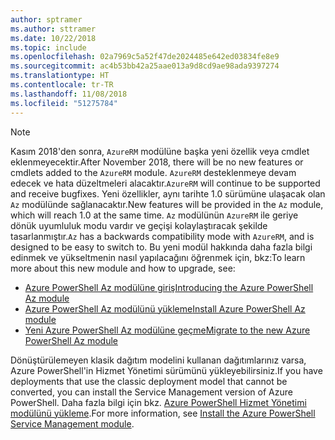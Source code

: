 ```yaml
---
author: sptramer
ms.author: sttramer
ms.date: 10/22/2018
ms.topic: include
ms.openlocfilehash: 02a7969c5a52f47de2024485e642ed03834fe8e9
ms.sourcegitcommit: ac4b53bb42a25aae013a9d8cd9ae98ada9397274
ms.translationtype: HT
ms.contentlocale: tr-TR
ms.lasthandoff: 11/08/2018
ms.locfileid: "51275784"
---
```

> [!NOTE]
> 
> <span data-ttu-id="6ae9f-101">Kasım 2018'den sonra, `AzureRM` modülüne başka yeni özellik veya cmdlet eklenmeyecektir.</span><span class="sxs-lookup"><span data-stu-id="6ae9f-101">After November 2018, there will be no new features or cmdlets added to the `AzureRM` module.</span></span> <span data-ttu-id="6ae9f-102">`AzureRM` desteklenmeye devam edecek ve hata düzeltmeleri alacaktır.</span><span class="sxs-lookup"><span data-stu-id="6ae9f-102">`AzureRM` will continue to be supported and receive bugfixes.</span></span> <span data-ttu-id="6ae9f-103">Yeni özellikler, aynı tarihte 1.0 sürümüne ulaşacak olan `Az` modülünde sağlanacaktır.</span><span class="sxs-lookup"><span data-stu-id="6ae9f-103">New features will be provided in the `Az` module, which will reach 1.0 at the same time.</span></span> <span data-ttu-id="6ae9f-104">`Az` modülünün `AzureRM` ile geriye dönük uyumluluk modu vardır ve geçişi kolaylaştıracak şekilde tasarlanmıştır.</span><span class="sxs-lookup"><span data-stu-id="6ae9f-104">`Az` has a backwards compatibility mode with `AzureRM`, and is designed to be easy to switch to.</span></span> <span data-ttu-id="6ae9f-105">Bu yeni modül hakkında daha fazla bilgi edinmek ve yükseltmenin nasıl yapılacağını öğrenmek için, bkz:</span><span class="sxs-lookup"><span data-stu-id="6ae9f-105">To learn more about this new module and how to upgrade, see:</span></span>
>
> * [<span data-ttu-id="6ae9f-106">Azure PowerShell Az modülüne giriş</span><span class="sxs-lookup"><span data-stu-id="6ae9f-106">Introducing the Azure PowerShell Az module</span></span>](/powershell/azure/new-azureps-module-az)
> * [<span data-ttu-id="6ae9f-107">Azure PowerShell Az modülünü yükleme</span><span class="sxs-lookup"><span data-stu-id="6ae9f-107">Install Azure PowerShell Az module</span></span>](/powershell/azure/install-az-ps)
> * [<span data-ttu-id="6ae9f-108">Yeni Azure PowerShell Az modülüne geçme</span><span class="sxs-lookup"><span data-stu-id="6ae9f-108">Migrate to the new Azure PowerShell Az module</span></span>](/powershell/azure/migrate-from-azurerm-to-az)
>
> <span data-ttu-id="6ae9f-109">Dönüştürülemeyen klasik dağıtım modelini kullanan dağıtımlarınız varsa, Azure PowerShell'in Hizmet Yönetimi sürümünü yükleyebilirsiniz.</span><span class="sxs-lookup"><span data-stu-id="6ae9f-109">If you have deployments that use the classic deployment model that cannot be converted, you can install the Service Management version of Azure PowerShell.</span></span> <span data-ttu-id="6ae9f-110">Daha fazla bilgi için bkz. [Azure PowerShell Hizmet Yönetimi modülünü yükleme](/powershell/azure/servicemanagement/install-azure-ps).</span><span class="sxs-lookup"><span data-stu-id="6ae9f-110">For more information, see [Install the Azure PowerShell Service Management module](/powershell/azure/servicemanagement/install-azure-ps).</span></span>
